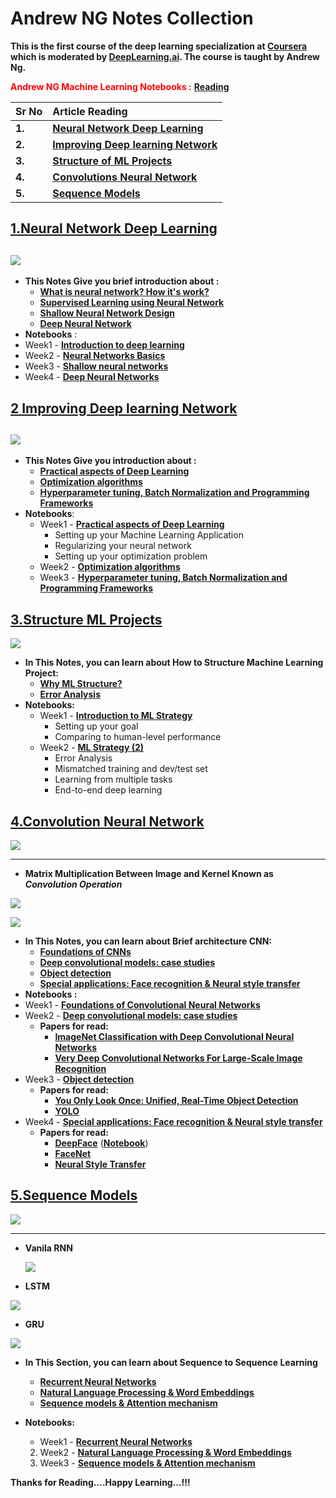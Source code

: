 # Andrew NG Notes Collection

**This is the first course of the deep learning specialization at [Coursera](https://www.coursera.org/specializations/deep-learning) which is moderated by [DeepLearning.ai](http://deeplearning.ai/). The course is taught by Andrew Ng.**

**<Span style="color:red;">Andrew NG Machine Learning Notebooks  :</span>**  [**Reading**](https://github.com/ashishpatel26/Andrew-NG-Notes/tree/master/Machine%20Learning%20notebooks%20By%20Andrew%20NG)   

| **Sr No** | **Article Reading**                                          |
| --------- | :----------------------------------------------------------- |
| **1.**    | **[Neural Network Deep Learning](https://github.com/ashishpatel26/Andrew-NG-Notes/blob/master/andrewng-p-1-neural-network-deep-learning.md)** |
| **2.**    | **[Improving Deep learning Network](https://github.com/ashishpatel26/Andrew-NG-Notes/blob/master/andrewng-p-2-improving-deep-learning-network.md)** |
| **3.**    | **[Structure of ML Projects](https://github.com/ashishpatel26/Andrew-NG-Notes/blob/master/andrewng-p-3-structuring-ml-projects.md)** |
| **4.**    | **[Convolutions Neural Network](https://github.com/ashishpatel26/Andrew-NG-Notes/blob/master/andrewng-p-4-convolutional-neural-network.md)** |
| **5.**    | **[Sequence Models](https://github.com/ashishpatel26/Andrew-NG-Notes/blob/master/andrewng-p-5-sequence-models.md)** |

## [**1.Neural Network Deep Learning**](https://github.com/ashishpatel26/Andrew-NG-Notes/blob/master/andrewng-p-1-neural-network-deep-learning.md)   

## ![](https://systweak1.vo.llnwd.net/content/wp/systweakblogsnew/uploads_new/2018/03/hidden-layers-in-network.gif)

* **This Notes Give you brief introduction about :** 
  * [**What is neural network? How it's work?**](https://github.com/ashishpatel26/Andrew-NG-Notes/blob/master/andrewng-p-1-neural-network-deep-learning.md#what-is-a-neural-network-nn)
  * [**Supervised Learning using Neural Network**](https://github.com/ashishpatel26/Andrew-NG-Notes/blob/master/andrewng-p-1-neural-network-deep-learning.md#neural-networks-basics)
  * [**Shallow Neural Network Design**](https://github.com/ashishpatel26/Andrew-NG-Notes/blob/master/andrewng-p-1-neural-network-deep-learning.md#shallow-neural-networks)
  * [**Deep Neural Network**](https://github.com/ashishpatel26/Andrew-NG-Notes/blob/master/andrewng-p-1-neural-network-deep-learning.md#deep-neural-networks)
*  **Notebooks** :
  * Week1 - [**Introduction to deep learning**](https://github.com/ashishpatel26/Andrew-NG-Notes/tree/master/Deep%20Learning%20Notebooks%20by%20Andrew%20NG/Convolutional%20Neural%20Networks/Week1)
  * Week2 - [**Neural Networks Basics**](https://nbviewer.jupyter.org/github/ashishpatel26/Andrew-NG-Notes/blob/master/Deep%20Learning%20Notebooks%20by%20Andrew%20NG/Neural%20Networks%20and%20Deep%20Learning/Logistic%20Regression%20with%20a%20Neural%20Network%20mindset.ipynb)
  * Week3 - [**Shallow neural networks**](https://nbviewer.jupyter.org/github/ashishpatel26/Andrew-NG-Notes/blob/master/Deep%20Learning%20Notebooks%20by%20Andrew%20NG/Neural%20Networks%20and%20Deep%20Learning/Logistic%20Regression%20with%20a%20Neural%20Network%20mindset.ipynb)
  * Week4 - [**Deep Neural Networks**](https://nbviewer.jupyter.org/github/ashishpatel26/Andrew-NG-Notes/blob/master/Deep%20Learning%20Notebooks%20by%20Andrew%20NG/Neural%20Networks%20and%20Deep%20Learning/Building%20your%20Deep%20Neural%20Network%20-%20Step%20by%20Step.ipynb) 

## [**2 Improving Deep learning Network**](https://github.com/ashishpatel26/Andrew-NG-Notes/blob/master/andrewng-p-2-improving-deep-learning-network.md)

## ![](https://i.pinimg.com/originals/63/62/8f/63628f546ad55fd31091e23c623cb9f5.gif)



* **This Notes Give you introduction about :** 
  * [**Practical aspects of Deep Learning**](https://github.com/ashishpatel26/Andrew-NG-Notes/blob/master/andrewng-p-2-improving-deep-learning-network.md#practical-aspects-of-deep-learning)
  * [**Optimization algorithms**](https://github.com/ashishpatel26/Andrew-NG-Notes/blob/master/andrewng-p-2-improving-deep-learning-network.md#optimization-algorithms)
  * [**Hyperparameter tuning, Batch Normalization and Programming Frameworks**](https://github.com/ashishpatel26/Andrew-NG-Notes/blob/master/andrewng-p-2-improving-deep-learning-network.md#hyperparameter-tuning-batch-normalization-and-programming-frameworks)
* **Notebooks**:
  * Week1 - [**Practical aspects of Deep Learning**](https://github.com/ashishpatel26/Andrew-NG-Notes/tree/master/Deep%20Learning%20Notebooks%20by%20Andrew%20NG/Improving%20Deep%20Neural%20Networks%20Hyperparameter%20tuning%2C%20Regularization%20and%20Optimization)
       - Setting up your Machine Learning Application
    - Regularizing your neural network
    - Setting up your optimization problem
  * Week2 - [**Optimization algorithms**](https://nbviewer.jupyter.org/github/ashishpatel26/Andrew-NG-Notes/blob/master/Deep%20Learning%20Notebooks%20by%20Andrew%20NG/Improving%20Deep%20Neural%20Networks%20Hyperparameter%20tuning%2C%20Regularization%20and%20Optimization/Optimization%20methods.ipynb)
  * Week3 - [**Hyperparameter tuning, Batch Normalization and Programming Frameworks**](https://github.com/ashishpatel26/Andrew-NG-Notes/tree/master/Deep%20Learning%20Notebooks%20by%20Andrew%20NG/Improving%20Deep%20Neural%20Networks%20Hyperparameter%20tuning%2C%20Regularization%20and%20Optimization)

## [**3.Structure ML Projects**](https://github.com/ashishpatel26/Andrew-NG-Notes/blob/master/andrewng-p-3-structuring-ml-projects.md)

![](https://i.pinimg.com/originals/9b/fa/97/9bfa978a4cf40fe2cdf8c710deb9b6f9.png)



* **In This Notes, you can learn about How to Structure Machine Learning Project:**
  * [**Why ML Structure?**](https://github.com/ashishpatel26/Andrew-NG-Notes/blob/master/andrewng-p-3-structuring-ml-projects.md#ml-strategy-1)
  * [**Error Analysis**](https://github.com/ashishpatel26/Andrew-NG-Notes/blob/master/andrewng-p-3-structuring-ml-projects.md#ml-strategy-2)
* **Notebooks:**
  * Week1 - [**Introduction to ML Strategy**](https://github.com/ashishpatel26/Andrew-NG-Notes/blob/master/Deep%20Learning%20Notebooks%20by%20Andrew%20NG/Structuring%20Machine%20Learning%20Projects/Week%201%20Quiz%20-%20Bird%20recognition%20in%20the%20city%20of%20Peacetopia%20(case%20study).md)
       - Setting up your goal
    - Comparing to human-level performance
  * Week2 - [**ML Strategy (2)**](https://github.com/ashishpatel26/Andrew-NG-Notes/blob/master/Deep%20Learning%20Notebooks%20by%20Andrew%20NG/Structuring%20Machine%20Learning%20Projects/Week%202%20Quiz%20-%20Autonomous%20driving%20(case%20study).md)
       - Error Analysis
    - Mismatched training and dev/test set
    - Learning from multiple tasks
    - End-to-end deep learning

## [**4.Convolution Neural Network**](https://github.com/ashishpatel26/Andrew-NG-Notes/blob/master/andrewng-p-4-convolutional-neural-network.md)

![](https://cdn-images-1.medium.com/max/1600/1*oB3S5yHHhvougJkPXuc8og.gif)


---

* **Matrix Multiplication Between Image and Kernel Known as *Convolution Operation***

![](https://i.stack.imgur.com/9OZKF.gif)



![](https://www.guru99.com/images/tensorflow/082918_1325_ConvNetConv9.gif)



* **In This Notes, you can learn about Brief architecture CNN:**
  * [**Foundations of CNNs**](https://github.com/ashishpatel26/Andrew-NG-Notes/blob/master/andrewng-p-4-convolutional-neural-network.md#foundations-of-cnns)
  * [**Deep convolutional models: case studies**](https://github.com/ashishpatel26/Andrew-NG-Notes/blob/master/andrewng-p-4-convolutional-neural-network.md#deep-convolutional-models-case-studies)
  * [**Object detection**](https://github.com/ashishpatel26/Andrew-NG-Notes/blob/master/andrewng-p-4-convolutional-neural-network.md#object-detection)
  * [**Special applications: Face recognition & Neural style transfer**](https://github.com/ashishpatel26/Andrew-NG-Notes/blob/master/andrewng-p-4-convolutional-neural-network.md#special-applications-face-recognition--neural-style-transfer)
*  **Notebooks :** 
  * Week1 - [**Foundations of Convolutional Neural Networks**](https://nbviewer.jupyter.org/github/ashishpatel26/Andrew-NG-Notes/blob/master/Deep%20Learning%20Notebooks%20by%20Andrew%20NG/Convolutional%20Neural%20Networks/Week1/Convolution%20model%20-%20Step%20by%20Step.ipynb)
  * Week2 - [**Deep convolutional models: case studies**](https://nbviewer.jupyter.org/github/ashishpatel26/Andrew-NG-Notes/blob/master/Deep%20Learning%20Notebooks%20by%20Andrew%20NG/Convolutional%20Neural%20Networks/Week2/ResNets/Residual%20Networks.ipynb) 
    - **Papers for read:**  
      - [**ImageNet Classification with Deep Convolutional Neural Networks**](https://papers.nips.cc/paper/4824-imagenet-classification-with-deep-convolutional-neural-networks.pdf)
      - [**Very Deep Convolutional Networks For Large-Scale Image Recognition**](https://arxiv.org/pdf/1409.1556.pdf)
  * Week3 - [**Object detection**](https://nbviewer.jupyter.org/github/ashishpatel26/Andrew-NG-Notes/blob/master/Deep%20Learning%20Notebooks%20by%20Andrew%20NG/Convolutional%20Neural%20Networks/Week3/Car%20detection%20for%20Autonomous%20Driving/Autonomous%20driving%20application%20-%20Car%20detection.ipynb) 
    - **Papers for read:** 
      - [**You Only Look Once: Unified, Real-Time Object Detection**](https://arxiv.org/pdf/1506.02640.pdf)
      - [**YOLO**](https://arxiv.org/pdf/1612.08242.pdf)
  * Week4 - [**Special applications: Face recognition & Neural style transfer**](https://github.com/ashishpatel26/Andrew-NG-Notes/tree/master/Deep%20Learning%20Notebooks%20by%20Andrew%20NG/Convolutional%20Neural%20Networks/Week4) 
    - **Papers for read:** 
      - [**DeepFace**](https://www.cs.toronto.edu/~ranzato/publications/taigman_cvpr14.pdf) ([**Notebook**](https://nbviewer.jupyter.org/github/ashishpatel26/Andrew-NG-Notes/blob/master/Deep%20Learning%20Notebooks%20by%20Andrew%20NG/Convolutional%20Neural%20Networks/Week4/Face%20Recognition/Face%20Recognition%20for%20the%20Happy%20House.ipynb))
      - [**FaceNet**](https://www.cv-foundation.org/openaccess/content_cvpr_2015/papers/Schroff_FaceNet_A_Unified_2015_CVPR_paper.pdf)
      - [**Neural Style Transfer**](https://nbviewer.jupyter.org/github/ashishpatel26/Andrew-NG-Notes/blob/master/Deep%20Learning%20Notebooks%20by%20Andrew%20NG/Convolutional%20Neural%20Networks/Week4/Neural%20Style%20Transfer/Art%20Generation%20with%20Neural%20Style%20Transfer.ipynb)

## [**5.Sequence Models**](https://github.com/ashishpatel26/Andrew-NG-Notes/blob/master/andrewng-p-5-sequence-models.md)

![](https://3.bp.blogspot.com/-3Pbj_dvt0Vo/V-qe-Nl6P5I/AAAAAAAABQc/z0_6WtVWtvARtMk0i9_AtLeyyGyV6AI4wCLcB/s1600/nmt-model-fast.gif)

---

* **Vanila RNN**

  ![](https://cdn-images-1.medium.com/max/880/1*xn5kA92_J5KLaKcP7BMRLA.gif)

* **LSTM**

![](https://cdn-images-1.medium.com/max/880/1*goJVQs-p9kgLODFNyhl9zA.gif)

* **GRU**

![](https://cdn-images-1.medium.com/max/880/1*FpRS0C3EHQnELVaWRvb8bg.gif)

* **In This Section, you can learn about Sequence to Sequence Learning**

  * [**Recurrent Neural Networks**](https://github.com/ashishpatel26/Andrew-NG-Notes/blob/master/andrewng-p-5-sequence-models.md#recurrent-neural-networks)
  * [**Natural Language Processing & Word Embeddings**](https://github.com/ashishpatel26/Andrew-NG-Notes/blob/master/andrewng-p-5-sequence-models.md#natural-language-processing--word-embeddings)
  * [**Sequence models & Attention mechanism**](https://github.com/ashishpatel26/Andrew-NG-Notes/blob/master/andrewng-p-5-sequence-models.md#sequence-models--attention-mechanism)

* **Notebooks:**

  * Week1 - [**Recurrent Neural Networks**](https://nbviewer.jupyter.org/github/ashishpatel26/Andrew-NG-Notes/blob/master/Deep%20Learning%20Notebooks%20by%20Andrew%20NG/Sequence%20Models/Week1/Building%20a%20Recurrent%20Neural%20Network%20-%20Step%20by%20Step/Building%20a%20Recurrent%20Neural%20Network%20-%20Step%20by%20Step.ipynb)
  2. Week2 - [**Natural Language Processing & Word Embeddings**](https://github.com/ashishpatel26/Deep-Learning-Coursera/tree/master/Sequence%20Models/Week2)
  3. Week3 - [**Sequence models & Attention mechanism**](https://github.com/ashishpatel26/Deep-Learning-Coursera/tree/master/Sequence%20Models/Week3)

  

**Thanks for Reading....Happy Learning...!!!**
